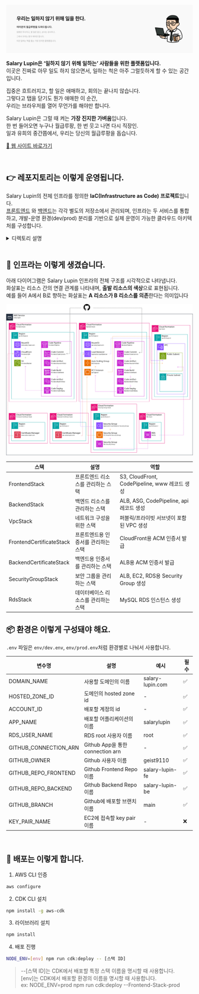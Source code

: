 ![월급 루팡 히어로 섹션](.github/assets/hero-section.png)

**Salary Lupin은 ‘일하지 않기 위해 일하는’ 사람들을 위한 플랫폼입니다.**  
이곳은 진짜로 아무 일도 하지 않으면서, 일하는 척은 아주 그럴듯하게 할 수 있는 공간입니다.

집중은 흐트러지고, 할 일은 애매하고, 회의는 끝나지 않습니다.  
그렇다고 탭을 닫기도 뭔가 애매한 이 순간,  
우리는 브라우저를 열어 무언가를 해야만 합니다.

Salary Lupin은 그럴 때 켜는 **가장 진지한 가벼움**입니다.  
한 번 들어오면 누구나 월급루팡, 한 번 웃고 나면 다시 직장인.  
일과 유희의 중간쯤에서, 우리는 당신의 월급루팡을 돕습니다.

[🔗 웹 사이트 바로가기](https://www.salary-lupin.com)

<br>

## 👉 레포지토리는 이렇게 운영됩니다.

Salary Lupin의 전체 인프라를 정의한 **IaC(Infrastructure as Code) 프로젝트**입니다.  
[프론트엔드](https://github.com/geist9110/salary-lupin-fe)
와 [백엔드](https://github.com/geist9110/salary-lupin-be)는 각각 별도의 저장소에서 관리되며, 인프라는 두 서비스를 통합하고, 개발-운영
환경(dev/prod) 분리를 기반으로 실제 운영이 가능한 클라우드 아키텍처를 구성합니다.

<details>
<summary>디렉토리 설명</summary>

| 디렉토리            | 설명                                  |
|-----------------|-------------------------------------|
| `apps`          | 백엔드와 프론트엔드의 전체 스택을 구성하는 진입점         |
| `cdn`           | 정적 파일 배포용 CloudFront 구성             |
| `cert`          | ACM 인증서 발급 및 관리                     |
| `cicd`          | GitHub 기반 자동 배포용 CodePipeline 설정    |
| `common`        | 환경 공통 파라미터 및 인터페이스 정의               |
| `compute`       | EC2, ALB, Auto Scaling 등 서버 컴포넌트 관리 |
| `dns`           | Route53을 통한 도메인 및 레코드 설정            |
| `iam`           | IAM Role 및 권한 설정 (EC2 등)            |
| `network`       | VPC, Subnet, NAT Gateway 등 네트워크 설정  |
| `securityGroup` | ALB, EC2, RDS에 대한 보안 그룹 구성          |
| `storage`       | 정적 파일용 S3, RDS 등 저장소 리소스 설정         |
| `util`          | 공통 태그, 유틸 함수 등 재사용 모듈               |

</details>

<br>

## 🧱 인프라는 이렇게 생겼습니다.

아래 다이어그램은 Salary Lupin 인프라의 전체 구조를 시각적으로 나타냅니다.  
화살표는 리소스 간의 연결 관계를 나타내며, **출발 리소스의 색상**으로 표현됩니다.  
예를 들어 A에서 B로 향하는 화살표는 **A 리소스가 B 리소스를 의존**한다는 의미입니다

![Structure](.github/assets/infra-architecture.png)

| 스택                       | 설명                  | 역할                                       |
|--------------------------|---------------------|------------------------------------------|
| FrontendStack            | 프론트엔드 리소스를 관리하는 스택  | S3, CloudFront, CodePipeline, www 레코드 생성 |
| BackendStack             | 백엔드 리소스를 관리하는 스택    | ALB, ASG, CodePipeline, api 레코드 생성       |
| VpcStack                 | 네트워크 구성을 위한 스택      | 퍼블릭/프라이빗 서브넷이 포함된 VPC 생성                 |
| FrontendCertificateStack | 프론트엔드용 인증서를 관리하는 스택 | CloudFront용 ACM 인증서 발급                   |
| BackendCertificateStack  | 백엔드용 인증서를 관리하는 스택   | ALB용 ACM 인증서 발급                          |
| SecurityGroupStack       | 보안 그룹을 관리하는 스택      | ALB, EC2, RDS용 Security Group 생성         |
| RdsStack                 | 데이터베이스 리소스를 관리하는 스택 | MySQL RDS 인스턴스 생성                        |

## 📦 환경은 이렇게 구성돼야 해요.

`.env` 파일은 `env/dev.env`, `env/prod.env`처럼 환경별로 나눠서 사용합니다.

| 변수명                   | 설명                            | 예시               | 필수 |
|-----------------------|-------------------------------|------------------|----|
| DOMAIN_NAME           | 사용할 도메인의 이름                   | salary-lupin.com | ✅  |   
| HOSTED_ZONE_ID        | 도메인의 hosted zone id           | -                | ✅  |     
| ACCOUNT_ID            | 배포할 계정의 id                    | -                | ✅  |
| APP_NAME              | 배포할 어플리케이션의 이름                | salarylupin      | ✅  |     
| RDS_USER_NAME         | RDS root 사용자 이름               | root             | ✅  |     
| GITHUB_CONNECTION_ARN | Github App을 통한 connection arn | -                | ✅  |  
| GITHUB_OWNER          | Github 사용자 이름                 | geist9110        | ✅  |     
| GITHUB_REPO_FRONTEND  | Github Frontend Repo 이름       | salary-lupin-fe  | ✅  |     
| GITHUB_REPO_BACKEND   | Github Backend Repo 이름        | salary-lupin-be  | ✅  |    
| GITHUB_BRANCH         | Github에 배포할 브랜치 이름            | main             | ✅  |
| KEY_PAIR_NAME         | EC2에 접속할 key pair 이름          | -                | ❌  |

<br>

## 🚀 배포는 이렇게 합니다.

1. AWS CLI 인증

```bash
aws configure
```

2. CDK CLI 설치

```bash
npm install -g aws-cdk
```

3. 라이브러리 설치

```bash
npm install
```

4. 배포 진행

```bash
NODE_ENV=[env] npm run cdk:deploy -- [스택 ID]
```

> --[스택 ID]는 CDK에서 배포할 특정 스택 이름을 명시할 때 사용합니다.  
> [env]는 CDK에서 배포할 환경의 이름을 명시할 때 사용합니다.  
> ex: NODE_ENV=prod npm run cdk:deploy --Frontend-Stack-prod
